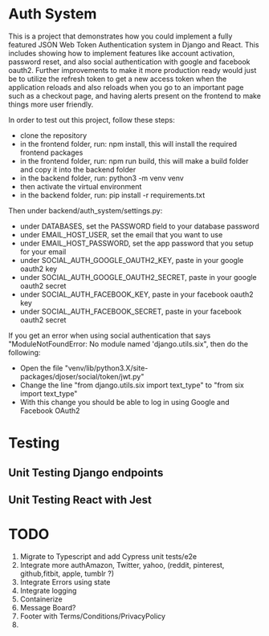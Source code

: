 # Auth System

This is a project that demonstrates how you could implement a fully featured JSON Web Token Authentication system in Django and React. This includes showing how to implement features like account activation, password reset, and also social authentication with google and facebook oauth2. Further improvements to make it more production ready would just be to utilize the refresh token to get a new access token when the application reloads and also reloads when you go to an important page such as a checkout page, and having alerts present on the frontend to make things more user friendly.

In order to test out this project, follow these steps:

-   clone the repository
-   in the frontend folder, run: npm install, this will install the required frontend packages
-   in the frontend folder, run: npm run build, this will make a build folder and copy it into the backend folder
-   in the backend folder, run: python3 -m venv venv
-   then activate the virtual environment
-   in the backend folder, run: pip install -r requirements.txt

Then under backend/auth_system/settings.py:

-   under DATABASES, set the PASSWORD field to your database password
-   under EMAIL_HOST_USER, set the email that you want to use
-   under EMAIL_HOST_PASSWORD, set the app password that you setup for your email
-   under SOCIAL_AUTH_GOOGLE_OAUTH2_KEY, paste in your google oauth2 key
-   under SOCIAL_AUTH_GOOGLE_OAUTH2_SECRET, paste in your google oauth2 secret
-   under SOCIAL_AUTH_FACEBOOK_KEY, paste in your facebook oauth2 key
-   under SOCIAL_AUTH_FACEBOOK_SECRET, paste in your facebook oauth2 secret

If you get an error when using social authentication that says "ModuleNotFoundError: No module named 'django.utils.six", then do the following:

-   Open the file "venv/lib/python3.X/site-packages/djoser/social/token/jwt.py"
-   Change the line "from django.utils.six import text_type" to "from six import text_type"
-   With this change you should be able to log in using Google and Facebook OAuth2


# Testing
## Unit Testing Django endpoints   
## Unit Testing React with Jest   

# TODO # 
1. Migrate to Typescript and add Cypress unit tests/e2e
2. Integrate more authAmazon, Twitter, yahoo, (reddit, pinterest, github,fitbit, apple, tumblr ?)
2. Integrate Errors using state  
2. Integrate logging   
3. Containerize   
4. Message Board? 
5. Footer with Terms/Conditions/PrivacyPolicy   
6. 
